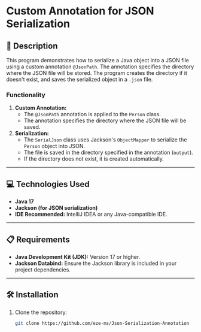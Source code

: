 # Custom Annotation for JSON Serialization

## 📄 Description
This program demonstrates how to serialize a Java object into a JSON file using a custom annotation `@JsonPath`. The annotation specifies the directory where the JSON file will be stored. The program creates the directory if it doesn't exist, and saves the serialized object in a `.json` file.

### Functionality
1. **Custom Annotation:**
    - The `@JsonPath` annotation is applied to the `Person` class.
    - The annotation specifies the directory where the JSON file will be saved.
2. **Serialization:**
    - The `SerialJson` class uses Jackson's `ObjectMapper` to serialize the `Person` object into JSON.
    - The file is saved in the directory specified in the annotation (`output`).
    - If the directory does not exist, it is created automatically.

---

## 💻 Technologies Used
- **Java 17**
- **Jackson (for JSON serialization)**
- **IDE Recommended:** IntelliJ IDEA or any Java-compatible IDE.

---

## 📋 Requirements
- **Java Development Kit (JDK):** Version 17 or higher.
- **Jackson Databind:** Ensure the Jackson library is included in your project dependencies.

---

## 🛠️ Installation
1. Clone the repository:
   ```bash
   git clone https://github.com/eze-ms/Json-Serialization-Annotation
